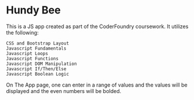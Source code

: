 # Hundy Bee
This is a JS app created as part of the CoderFoundry coursework.
It utilizes the following:

    CSS and Bootstrap Layout
    Javascript Fundamentals
    Javascript Loops
    Javascript Functions
    Javascript DOM Manipulation
    Javascript If/Then/Else
    Javascript Boolean Logic

On The App page, one can enter in a range of values and the values will be displayed and the even numbers will be bolded.
